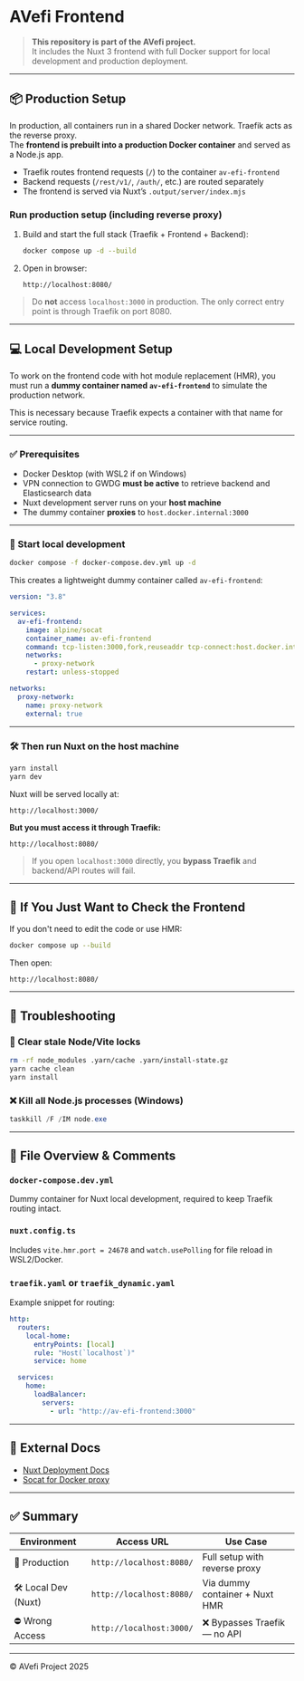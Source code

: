 # AVefi Frontend

> **This repository is part of the AVefi project.**  
> It includes the Nuxt 3 frontend with full Docker support for local development and production deployment.

---

## 📦 Production Setup

In production, all containers run in a shared Docker network. Traefik acts as the reverse proxy.  
The **frontend is prebuilt into a production Docker container** and served as a Node.js app.

- Traefik routes frontend requests (`/`) to the container `av-efi-frontend`
- Backend requests (`/rest/v1/`, `/auth/`, etc.) are routed separately
- The frontend is served via Nuxt’s `.output/server/index.mjs`

### Run production setup (including reverse proxy)

1. Build and start the full stack (Traefik + Frontend + Backend):
   ```bash
   docker compose up -d --build
   ```

2. Open in browser:
   ```
   http://localhost:8080/
   ```

> Do **not** access `localhost:3000` in production. The only correct entry point is through Traefik on port 8080.

---

## 💻 Local Development Setup

To work on the frontend code with hot module replacement (HMR), you must run a **dummy container named `av-efi-frontend`** to simulate the production network.

This is necessary because Traefik expects a container with that name for service routing.

---

### ✅ Prerequisites

- Docker Desktop (with WSL2 if on Windows)
- VPN connection to GWDG **must be active** to retrieve backend and Elasticsearch data
- Nuxt development server runs on your **host machine**
- The dummy container **proxies** to `host.docker.internal:3000`

---

### 🚀 Start local development

```bash
docker compose -f docker-compose.dev.yml up -d
```

This creates a lightweight dummy container called `av-efi-frontend`:

```yaml
version: "3.8"

services:
  av-efi-frontend:
    image: alpine/socat
    container_name: av-efi-frontend
    command: tcp-listen:3000,fork,reuseaddr tcp-connect:host.docker.internal:3000
    networks:
      - proxy-network
    restart: unless-stopped

networks:
  proxy-network:
    name: proxy-network
    external: true
```

---

### 🛠️ Then run Nuxt on the host machine

```bash
yarn install
yarn dev
```

Nuxt will be served locally at:

```
http://localhost:3000/
```

**But you must access it through Traefik:**

```
http://localhost:8080/
```

> If you open `localhost:3000` directly, you **bypass Traefik** and backend/API routes will fail.

---

## 🔁 If You Just Want to Check the Frontend

If you don't need to edit the code or use HMR:

```bash
docker compose up --build
```

Then open:

```
http://localhost:8080/
```

---

## 🧹 Troubleshooting

### 🔄 Clear stale Node/Vite locks

```bash
rm -rf node_modules .yarn/cache .yarn/install-state.gz
yarn cache clean
yarn install
```

### ❌ Kill all Node.js processes (Windows)

```powershell
taskkill /F /IM node.exe
```

---

## 📁 File Overview & Comments

### `docker-compose.dev.yml`

Dummy container for Nuxt local development, required to keep Traefik routing intact.

### `nuxt.config.ts`

Includes `vite.hmr.port = 24678` and `watch.usePolling` for file reload in WSL2/Docker.

### `traefik.yaml` or `traefik_dynamic.yaml`

Example snippet for routing:

```yaml
http:
  routers:
    local-home:
      entryPoints: [local]
      rule: "Host(`localhost`)"
      service: home

  services:
    home:
      loadBalancer:
        servers:
          - url: "http://av-efi-frontend:3000"
```

---

## 🔗 External Docs

- [Nuxt Deployment Docs](https://nuxt.com/docs/getting-started/deployment)
- [Socat for Docker proxy](https://stackoverflow.com/questions/24365317/how-can-i-access-docker-host-machine-from-container)

---

## ✅ Summary

| Environment        | Access URL               | Use Case                    |
|--------------------|---------------------------|------------------------------|
| 🐳 Production       | `http://localhost:8080/` | Full setup with reverse proxy |
| 🛠 Local Dev (Nuxt) | `http://localhost:8080/` | Via dummy container + Nuxt HMR |
| ⛔ Wrong Access     | `http://localhost:3000/` | ❌ Bypasses Traefik — no API |

---

© AVefi Project 2025
